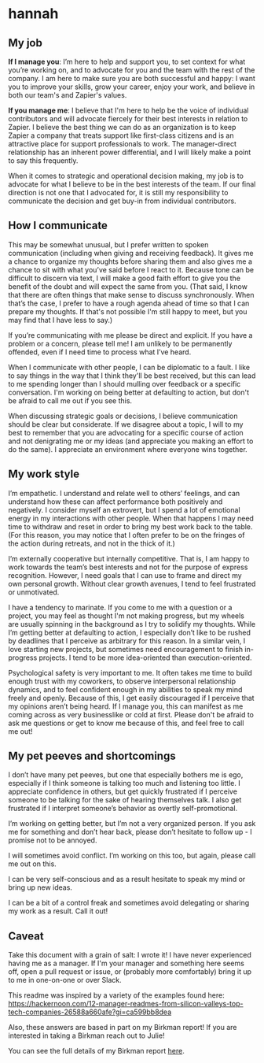 # hannah
## My job
**If I manage you**: I’m here to help and support you, to set context for what you’re working on, and to advocate for you and the team with the rest of the company. I am here to make sure you are both successful and happy: I want you to improve your skills, grow your career, enjoy your work, and believe in both our team's and Zapier's values.

**If you manage me**: I believe that I'm here to help be the voice of individual contributors and will advocate fiercely for their best interests in relation to Zapier. I believe the best thing we can do as an organization is to keep Zapier a company that treats support like first-class citizens and is an attractive place for support professionals to work. The manager-direct relationship has an inherent power differential, and I will likely make a point to say this frequently.

When it comes to strategic and operational decision making, my job is to advocate for what I believe to be in the best interests of the team. If our final direction is not one that I advocated for, it is still my responsibility to communicate the decision and get buy-in from individual contributors.

## How I communicate
This may be somewhat unusual, but I prefer written to spoken communication (including when giving and receiving feedback). It gives me a chance to organize my thoughts before sharing them and also gives me a chance to sit with what you’ve said before I react to it. Because tone can be difficult to discern via text, I will make a good faith effort to give you the benefit of the doubt and will expect the same from you. (That said, I know that there are often things that make sense to discuss synchronously. When that’s the case, I prefer to have a rough agenda ahead of time so that I can prepare my thoughts. If that's not possible I'm still happy to meet, but you may find that I have less to say.)

If you’re communicating with me please be direct and explicit. If you have a problem or a concern, please tell me! I am unlikely to be permanently offended, even if I need time to process what I’ve heard.

When I communicate with other people,  I can be diplomatic to a fault. I like to say things in the way that I think they'll be best received, but this can lead to me spending longer than I should mulling over feedback or a specific conversation. I'm working on being better at defaulting to action, but don't be afraid to call me out if you see this.

When discussing strategic goals or decisions, I believe communication should be clear but considerate. If we disagree about a topic, I will to my best to remember that you are advocating for a specific course of action and not denigrating me or my ideas (and appreciate you making an effort to do the same). I appreciate an environment where everyone wins together.

## My work style

I’m empathetic. I understand and relate well to others’ feelings, and can understand how these can affect performance both positively and negatively. I consider myself an extrovert, but I spend a lot of emotional energy in my interactions with other people. When that happens I may need time to withdraw and reset in order to bring my best work back to the table. (For this reason, you may notice that I often prefer to be on the fringes of the action during retreats, and not in the thick of it.)

I’m externally cooperative but internally competitive. That is, I am happy to work towards the team’s best interests and not for the purpose of express recognition. However, I need goals that I can use to frame and direct my own personal growth. Without clear growth avenues, I tend to feel frustrated or unmotivated.

I have a tendency to marinate. If you come to me with a question or a project, you may feel as thought I'm not making progress, but my wheels are usually spinning in the background as I try to solidify my thoughts. While I’m getting better at defaulting to action, I especially don’t like to be rushed by deadlines that I perceive as arbitrary for this reason. In a similar vein, I love starting new projects, but sometimes need encouragement to finish in-progress projects. I tend to be more idea-oriented than execution-oriented.

Psychological safety is very important to me. It often takes me time to build enough trust with my coworkers, to observe interpersonal relationship dynamics, and to feel confident enough in my abilities to speak my mind freely and openly. Because of this, I get easily discouraged if I perceive that my opinions aren’t being heard. If I manage you, this can manifest as me coming across as very businesslike or cold at first. Please don't be afraid to ask me questions or get to know me because of this, and feel free to call me out!


## My pet peeves and shortcomings

I don’t have many pet peeves, but one that especially bothers me is ego, especially if I think someone is talking too much and listening too little. I appreciate confidence in others, but get quickly frustrated if I perceive someone to be talking for the sake of hearing themselves talk. I also get frustrated if I interpret someone’s behavior as overtly self-promotional.

I’m working on getting better, but I’m not a very organized person. If you ask me for something and don’t hear back, please don’t hesitate to follow up - I promise not to be annoyed.

I will sometimes avoid conflict. I’m working on this too, but again, please call me out on this. 

I can be very self-conscious and as a result hesitate to speak my mind or bring up new ideas.

I can be a bit of a control freak and sometimes avoid delegating or sharing my work as a result. Call it out! 

## Caveat

Take this document with a grain of salt: I wrote it! I have never experienced having me as a manager. If I'm your manager and something here seems off, open a pull request or issue, or (probably more comfortably) bring it up to me in one-on-one or over Slack.

This readme was inspired by a variety of the examples found here: https://hackernoon.com/12-manager-readmes-from-silicon-valleys-top-tech-companies-26588a660afe?gi=ca599bb8dea

Also, these answers are based in part on my Birkman report! If you are interested in taking a Birkman reach out to Julie!

You can see the full details of my Birkman report [here](https://drive.google.com/file/d/1BJZrD041xPu3mEdPecUOAqFE9MPLqi18/view?usp=sharing).
